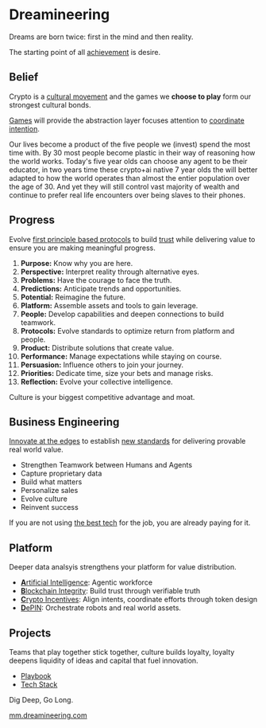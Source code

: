 # Dreamineering

Dreams are born twice: first in the mind and then reality.

The starting point of all [achievement](https://mm.dreamineering.com/docs/ai) is desire.

## Belief

Crypto is a [cultural movement](https://mm.dreamineering.com/docs/culture/) and the games we **choose to play** form our strongest cultural bonds. 

[Games](https://mm.dreamineering.com/docs/culture/games/) will provide the abstraction layer focuses attention to [coordinate intention](https://mm.dreamineering.com/docs/progress).

Our lives become a product of the five people we (invest) spend the most time with. By 30 most people become plastic in their way of reasoning how the world works. Today's five year olds can choose any agent to be their educator, in two years time these crypto+ai native 7 year olds the will better adapted to how the world operates than almost the entier population over the age of 30. And yet they will still control vast majority of wealth and continue to prefer real life encounters over being slaves to their phones.

## Progress

Evolve [first principle based protocols](/docs/progress/protocols) to build [trust](/docs/culture/social-glue/trusted-connections) while delivering value to ensure you are making meaningful progress.

1. **Purpose:** Know why you are here.
2. **Perspective:** Interpret reality through alternative eyes.
3. **Problems:** Have the courage to face the truth.
4. **Predictions:** Anticipate trends and opportunities.
5. **Potential:** Reimagine the future.
6. **Platform:** Assemble assets and tools to gain leverage.
7. **People:** Develop capabilities and deepen connections to build teamwork.
8. **Protocols:** Evolve standards to optimize return from platform and people.
9. **Product:** Distribute solutions that create value.
10. **Performance:** Manage expectations while staying on course.
11. **Persuasion:** Influence others to join your journey.
12. **Priorities:** Dedicate time, size your bets and manage risks.
13. **Reflection:** Evolve your collective intelligence.

Culture is your biggest competitive advantage and moat.

## Business Engineering

[Innovate at the edges](https://mm.dreamineering.com/docs/projects/) to establish [new standards](https://mm.dreamineering.com/docs/progress/protocols/standards/) for delivering provable real world value.

- Strengthen Teamwork between Humans and Agents
- Capture proprietary data
- Build what matters
- Personalize sales
- Evolve culture
- Reinvent success

If you are not using [the best tech](https://mm.dreamineering.com/docs/technology/) for the job, you are already paying for it.

## Platform

Deeper data analsyis strengthens your platform for value distribution.

- [**A**rtificial Intelligence](https://mm.dreamineering.com/docs/ai): Agentic workforce
- [**B**lockchain Integrity](https://mm.dreamineering.com/docs/technology/blockchain/): Build trust through verifiable truth
- [**C**rypto Incentives](https://mm.dreamineering.com/docs/crypto/): Align intents, coordinate efforts through token design
- [**D**ePIN](https://mm.dreamineering.com/docs/technology/depin/): Orchestrate robots and real world assets.

## Projects

Teams that play together stick together, culture builds loyalty, loyalty deepens liquidity of ideas and capital that fuel innovation.

- [Playbook](https://mm.dreamineering.com/docs/projects)
- [Tech Stack](https://mm.dreamineering.com/docs/projects/project-dreamineering/tech-dreamineering-monorepo)

Dig Deep, Go Long.

[mm.dreamineering.com](https://mm.dreamineering.com/)
